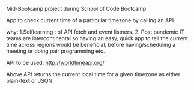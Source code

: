 Mid-Bootcamp project during School of Code Bootcamp

App to check current time of a particular timezone by calling an API

why: 1.Selflearning : of API fetch and event listners. 2. Post pandemic IT teams are intercontinental so having an easy, quick app to tell the current time across regions would be beneficial, before having/scheduling a meeting or doing pair programming etc.

API to be used: http://worldtimeapi.org/

Above API returns the current local time for a given timezone as either plain-text or JSON.

